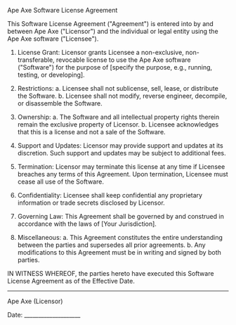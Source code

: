 Ape Axe Software License Agreement

This Software License Agreement ("Agreement") is entered into by and between Ape Axe ("Licensor") and the individual or legal entity using the Ape Axe software ("Licensee").

1. License Grant:
   Licensor grants Licensee a non-exclusive, non-transferable, revocable license to use the Ape Axe software ("Software") for the purpose of [specify the purpose, e.g., running, testing, or developing].

2. Restrictions:
   a. Licensee shall not sublicense, sell, lease, or distribute the Software.
   b. Licensee shall not modify, reverse engineer, decompile, or disassemble the Software.

3. Ownership:
   a. The Software and all intellectual property rights therein remain the exclusive property of Licensor.
   b. Licensee acknowledges that this is a license and not a sale of the Software.

4. Support and Updates:
   Licensor may provide support and updates at its discretion. Such support and updates may be subject to additional fees.

5. Termination:
   Licensor may terminate this license at any time if Licensee breaches any terms of this Agreement. Upon termination, Licensee must cease all use of the Software.

6. Confidentiality:
   Licensee shall keep confidential any proprietary information or trade secrets disclosed by Licensor.

7. Governing Law:
   This Agreement shall be governed by and construed in accordance with the laws of [Your Jurisdiction].

8. Miscellaneous:
   a. This Agreement constitutes the entire understanding between the parties and supersedes all prior agreements.
   b. Any modifications to this Agreement must be in writing and signed by both parties.

IN WITNESS WHEREOF, the parties hereto have executed this Software License Agreement as of the Effective Date.

______________________          
Ape Axe (Licensor)              

Date: ____________________
